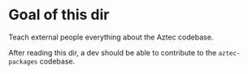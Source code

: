 # Goal of this dir

Teach external people everything about the Aztec codebase.

After reading this dir, a dev should be able to contribute to the `aztec-packages` codebase.